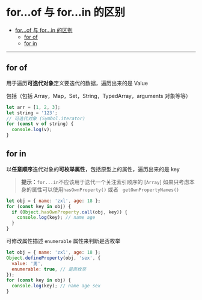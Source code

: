 # for...of 与 for...in 的区别

- [for...of 与 for...in 的区别](#forof-与-forin-的区别)
  - [for of](#for-of)
  - [for in](#for-in)

---

## for of

用于遍历**可迭代对象**定义要迭代的数据，遍历出来的是 Value

包括（包括 Array，Map，Set，String，TypedArray，arguments 对象等等）

```js
let arr = [1, 2, 3];
let string = '123';
// 可迭代对象 (Symbol.iterator)
for (const v of string) {
  console.log(v);
}
```

## for in

以**任意顺序**迭代对象的**可枚举属性**，包括原型上的属性，遍历出来的是 key

> **提示：**`for...in`不应该用于迭代一个关注索引顺序的 [`Array`]
> 如果只考虑本身的属性可以使用`hasOwnProperty()` 或者 ` getOwnPropertyNames()`

```js
let obj = { name: 'zxl', age: 18 };
for (const key in obj) {
  if (Object.hasOwnProperty.call(obj, key)) {
    console.log(key); // name age
  }
}
```

可修改属性描述 `enumerable` 属性来判断是否枚举

```js
let obj = { name: 'zxl', age: 18 };
Object.defineProperty(obj, 'sex', {
  value: '男',
  enumerable: true, // 是否枚举
});
for (const key in obj) {
  console.log(key); // name age sex
}
```
